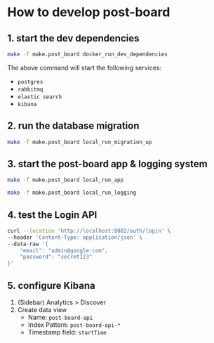 # How to develop post-board

## 1. start the dev dependencies

```sh
make -f make.post_board docker_run_dev_dependencies
```

The above command will start the following services:
- `postgres`
- `rabbitmq`
- `elastic search`
- `kibana`

## 2. run the database migration

```sh
make -f make.post_board local_run_migration_up
```

## 3. start the post-board app & logging system

```sh
make -f make.post_board local_run_app
```

```sh
make -f make.post_board local_run_logging
```

## 4. test the Login API

```sh
curl --location 'http://localhost:8082/auth/login' \
--header 'Content-Type: application/json' \
--data-raw '{
    "email": "admin@google.com",
    "password": "secret123"
}'
```

## 5. configure Kibana

1. (Sidebar) Analytics > Discover
2. Create data view
   - Name: `post-board-api`
   - Index Pattern: `post-board-api-*`
   - Timestamp field: `startTime`